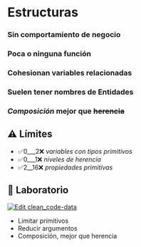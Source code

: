 # Estructuras

### Sin comportamiento de negocio

### Poca o ninguna función

### Cohesionan variables relacionadas

### Suelen tener nombres de Entidades

### _Composición_ mejor que ~~herencia~~

## ⚠️ Límites

- ✅0___2❌ _variables con tipos primitivos_
- ✅0___1❌ _niveles de herencia_
- ✅2__16❌ _propiedades primitivas_

## 📝 Laboratorio

[![Edit clean_code-data](https://codesandbox.io/static/img/play-codesandbox.svg)](https://codesandbox.io/s/cleancode-data-tj1w0?expanddevtools=1&fontsize=14&hidenavigation=1&previewwindow=tests&theme=dark)

- Limitar primitivos
- Reducir argumentos
- Composición, mejor que herencia